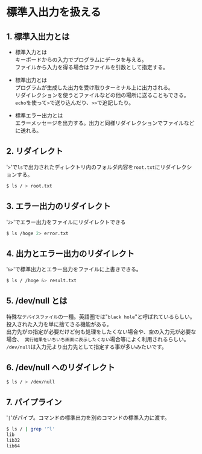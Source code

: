# 標準入出力を扱える
## 1. 標準入出力とは
- 標準入力とは  
キーボードからの入力でプログラムにデータを与える。  
ファイルから入力を得る場合はファイルを引数として指定する。

- 標準出力とは  
プログラムが生成した出力を受け取りターミナル上に出力される。  
リダイレクションを使うとファイルなどの他の場所に送ることもできる。  
`echo`を使って`>`で送り込んだり、`>>`で追記したり。

- 標準エラー出力とは  
エラーメッセージを出力する。出力と同様リダイレクションでファイルなどに送れる。

## 2. リダイレクト
'`>`'で`ls`で出力されたディレクトリ内のフォルダ内容を`root.txt`にリダイレクションする。
```bash
$ ls / > root.txt
```
## 3. エラー出力のリダイレクト
'`2>`'でエラー出力をファイルにリダイレクトできる
```bash
$ ls /hoge 2> error.txt
```

## 4. 出力とエラー出力のリダイレクト
'`&>`'で標準出力とエラー出力をファイルに上書きできる。
```bash
$ ls / /hoge &> result.txt
```

## 5. /dev/null とは
特殊な`デバイスファイル`の一種。英語圏では"`black hole`"と呼ばれているらしい。  
投入された入力を単に捨てさる機能がある。  
出力先がの指定が必要だけど何も処理をしたくない場合や、空の入力元が必要な場合、` 実行結果をいちいち画面に表示したくない`場合等によく利用されるらしい。  
`/dev/null`は入力元より出力先として指定する事が多いみたいです。 

## 6. /dev/null へのリダイレクト
```bash
$ ls / > /dev/null
```

## 7. パイプライン
'`|`'がパイプ。コマンドの標準出力を別のコマンドの標準入力に渡す。
```bash
$ ls / | grep '^l'
lib
lib32
lib64
```
